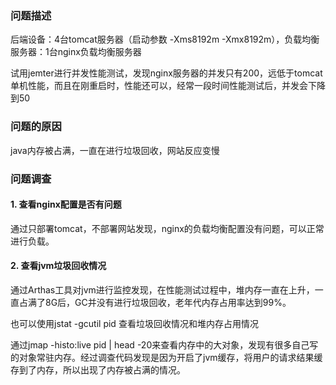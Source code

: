 ### 问题描述
 后端设备：4台tomcat服务器（启动参数 -Xms8192m -Xmx8192m），负载均衡服务器：1台nginx负载均衡服务器
 
 试用jemter进行并发性能测试，发现nginx服务器的并发只有200，远低于tomcat单机性能，而且在刚重启时，性能还可以，经常一段时间性能测试后，并发会下降到50
 ### 问题的原因
java内存被占满，一直在进行垃圾回收，网站反应变慢
 
 ### 问题调查
 #### 1. 查看nginx配置是否有问题
 通过只部署tomcat，不部署网站发现，nginx的负载均衡配置没有问题，可以正常进行负载。
 #### 2. 查看jvm垃圾回收情况
 通过Arthas工具对jvm进行监控发现，在性能测试过程中，堆内存一直在上升，一直占满了8G后，GC并没有进行垃圾回收，老年代内存占用率达到99%。
 
 也可以使用jstat -gcutil pid 查看垃圾回收情况和堆内存占用情况
 
 通过jmap -histo:live pid | head -20来查看内存中的大对象，发现有很多自己写的对象常驻内存。经过调查代码发现是因为开启了jvm缓存，将用户的请求结果缓存到了内存，所以出现了内存被占满的情况。

